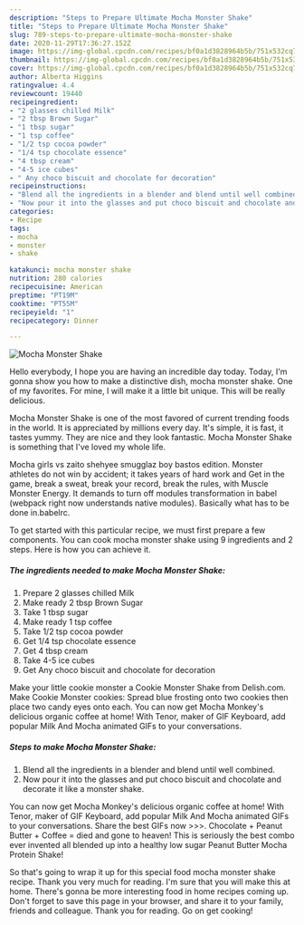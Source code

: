 ```yaml
---
description: "Steps to Prepare Ultimate Mocha Monster Shake"
title: "Steps to Prepare Ultimate Mocha Monster Shake"
slug: 789-steps-to-prepare-ultimate-mocha-monster-shake
date: 2020-11-29T17:36:27.152Z
image: https://img-global.cpcdn.com/recipes/bf0a1d3828964b5b/751x532cq70/mocha-monster-shake-recipe-main-photo.jpg
thumbnail: https://img-global.cpcdn.com/recipes/bf0a1d3828964b5b/751x532cq70/mocha-monster-shake-recipe-main-photo.jpg
cover: https://img-global.cpcdn.com/recipes/bf0a1d3828964b5b/751x532cq70/mocha-monster-shake-recipe-main-photo.jpg
author: Alberta Higgins
ratingvalue: 4.4
reviewcount: 19440
recipeingredient:
- "2 glasses chilled Milk"
- "2 tbsp Brown Sugar"
- "1 tbsp sugar"
- "1 tsp coffee"
- "1/2 tsp cocoa powder"
- "1/4 tsp chocolate essence"
- "4 tbsp cream"
- "4-5 ice cubes"
- " Any choco biscuit and chocolate for decoration"
recipeinstructions:
- "Blend all the ingredients in a blender and blend until well combined."
- "Now pour it into the glasses and put choco biscuit and chocolate and decorate it like a monster shake."
categories:
- Recipe
tags:
- mocha
- monster
- shake

katakunci: mocha monster shake 
nutrition: 280 calories
recipecuisine: American
preptime: "PT19M"
cooktime: "PT55M"
recipeyield: "1"
recipecategory: Dinner

---
```



![Mocha Monster Shake](https://img-global.cpcdn.com/recipes/bf0a1d3828964b5b/751x532cq70/mocha-monster-shake-recipe-main-photo.jpg)

Hello everybody, I hope you are having an incredible day today. Today, I'm gonna show you how to make a distinctive dish, mocha monster shake. One of my favorites. For mine, I will make it a little bit unique. This will be really delicious.

Mocha Monster Shake is one of the most favored of current trending foods in the world. It is appreciated by millions every day. It's simple, it is fast, it tastes yummy. They are nice and they look fantastic. Mocha Monster Shake is something that I've loved my whole life.

Mocha girls vs zaito shehyee smugglaz boy bastos edition. Monster athletes do not win by accident; it takes years of hard work and Get in the game, break a sweat, break your record, break the rules, with Muscle Monster Energy. It demands to turn off modules transformation in babel (webpack right now understands native modules). Basically what has to be done in.babelrc.


To get started with this particular recipe, we must first prepare a few components. You can cook mocha monster shake using 9 ingredients and 2 steps. Here is how you can achieve it.

<!--inarticleads1-->

##### The ingredients needed to make Mocha Monster Shake:

1. Prepare 2 glasses chilled Milk
1. Make ready 2 tbsp Brown Sugar
1. Take 1 tbsp sugar
1. Make ready 1 tsp coffee
1. Take 1/2 tsp cocoa powder
1. Get 1/4 tsp chocolate essence
1. Get 4 tbsp cream
1. Take 4-5 ice cubes
1. Get  Any choco biscuit and chocolate for decoration


Make your little cookie monster a Cookie Monster Shake from Delish.com. Make Cookie Monster cookies: Spread blue frosting onto two cookies then place two candy eyes onto each. You can now get Mocha Monkey&#39;s delicious organic coffee at home! With Tenor, maker of GIF Keyboard, add popular Milk And Mocha animated GIFs to your conversations. 

<!--inarticleads2-->

##### Steps to make Mocha Monster Shake:

1. Blend all the ingredients in a blender and blend until well combined.
1. Now pour it into the glasses and put choco biscuit and chocolate and decorate it like a monster shake.


You can now get Mocha Monkey&#39;s delicious organic coffee at home! With Tenor, maker of GIF Keyboard, add popular Milk And Mocha animated GIFs to your conversations. Share the best GIFs now &gt;&gt;&gt;. Chocolate + Peanut Butter + Coffee = died and gone to heaven! This is seriously the best combo ever invented all blended up into a healthy low sugar Peanut Butter Mocha Protein Shake! 

So that's going to wrap it up for this special food mocha monster shake recipe. Thank you very much for reading. I'm sure that you will make this at home. There's gonna be more interesting food in home recipes coming up. Don't forget to save this page in your browser, and share it to your family, friends and colleague. Thank you for reading. Go on get cooking!
